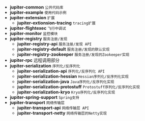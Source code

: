 - **jupiter-common** `公共代码库`
- **jupiter-example** `使用代码示例`
- **jupiter-extension**  `扩展`
    + **jupiter-extionsion-tracing** `tracing扩展`
- **jupiter-flightexec** `飞行中调试`
- **jupiter-monitor** `监控模块`
- **jupiter-registry** `服务注册/发现`
    + **jupiter-registry-api** `服务注册/发现 API`
    + **jupiter-registry-default** `服务注册/发现的默认实现`
    + **jupiter-registry-zookeeper** `服务注册/发现的Zookeeper实现`
- **jupiter-rpc** 远程调用部分
- **jupiter-serialization** `序列化/反序列化`
    + **jupiter-serialization-api** `序列化/反序列化 API`
    + **jupiter-serialization-hessian** `Hessian序列化/反序列化实现`
    + **jupiter-serialization-java** `Java序列化/反序列化实现`
    + **jupiter-serialization-protostuff** `Protostuff序列化/反序列化实现`
    + **jupiter-serialization-kryo** `Kryo序列化/反序列化实现`
- **jupiter-spring-support** `Spring支持`
- **jupiter-transport** `网络传输层`
    + **jupiter-transport-api** `网络传输层 API`
    + **jupiter-transport-netty** `网络传输层的Netty实现`